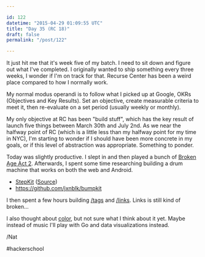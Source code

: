 ```yaml
---

id: 122
datetime: "2015-04-29 01:09:55 UTC"
title: "Day 35 (RC 18)"
draft: false
permalink: "/post/122"

---
```


It just hit me that it's week five of my batch. I need to sit down and figure out what I've completed. I originally wanted to ship something every three weeks, I wonder if I'm on track for that. Recurse Center has been a weird place compared to how I normally work. 

My normal modus operandi is to follow what I picked up at Google, OKRs (Objectives and Key Results). Set an objective, create measurable criteria to meet it, then re-evaluate on a set period (usually weekly or monthly).

My only objective at RC has been "build stuff", which has the key result of launch five things between March 30th and July 2nd. As we near the halfway point of RC (which is a little less than my halfway point for my time in NYC), I'm starting to wonder if I should have been more concrete in my goals, or if this level of abstraction was appropriate. Something to ponder.

Today was slightly productive. I slept in and then played a bunch of [Broken Age Act 2](https://web.archive.org/web/20231121204512/http://www.brokenagegame.com/). Afterwards, I spent some time researching building a drum machine that works on both the web and Android.

 - [StepKit](https://web.archive.org/web/20211202191804/https://jxnblk.com/stepkit/?tempo=96&currentKit=1&currentBank=2&loopLength=16) ([Source](https://github.com/jxnblk/stepkit))
 - https://github.com/jxnblk/bumpkit

I then spent a few hours building [/tags](https://writing.natwelch.com/tags) and [/links](https://writing.natwelch.com/links). Links is still kind of broken...

I also thought about [color](https://clrs.cc/), but not sure what I think about it yet. Maybe instead of music I'll play with Go and data visualizations instead.

/Nat

#hackerschool

